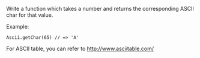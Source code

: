 
Write a function which takes a number and returns the corresponding ASCII char for that value.

Example: 

```
Ascii.getChar(65) // => 'A'
```

For ASCII table, you can refer to http://www.asciitable.com/
